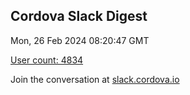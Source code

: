 ## Cordova Slack Digest
Mon, 26 Feb 2024 08:20:47 GMT

[User count: 4834](https://cordova.slack.com/)


Join the conversation at [slack.cordova.io](http://slack.cordova.io/)
